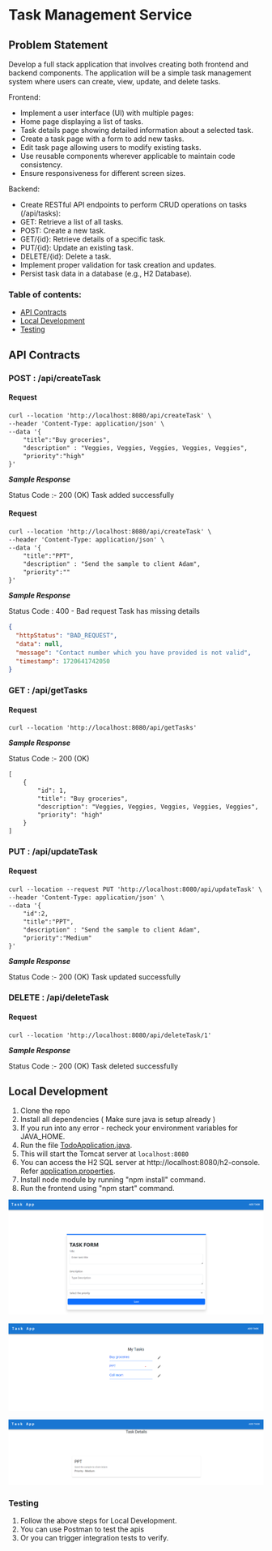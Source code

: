 # Task Management Service

## Problem Statement

Develop a full stack application that involves creating both frontend and backend
components. The application will be a simple task management system where users can create, view,
update, and delete tasks.

Frontend:
- Implement a user interface (UI) with multiple pages:
- Home page displaying a list of tasks.
- Task details page showing detailed information about a selected task.
- Create a task page with a form to add new tasks.
- Edit task page allowing users to modify existing tasks.
- Use reusable components wherever applicable to maintain code consistency.
- Ensure responsiveness for different screen sizes. 

Backend:
- Create RESTful API endpoints to perform CRUD operations on tasks (/api/tasks):
- GET: Retrieve a list of all tasks.
- POST: Create a new task.
- GET/{id}: Retrieve details of a specific task.
- PUT/{id}: Update an existing task.
- DELETE/{id}: Delete a task.
- Implement proper validation for task creation and updates.
- Persist task data in a database (e.g., H2 Database).

### Table of contents:

- [API Contracts](#api-contracts)
- [Local Development](#local-development)
- [Testing](#testing)

## API Contracts

### POST : /api/createTask

#### Request
```shell
curl --location 'http://localhost:8080/api/createTask' \
--header 'Content-Type: application/json' \
--data '{
    "title":"Buy groceries",
    "description" : "Veggies, Veggies, Veggies, Veggies, Veggies",
    "priority":"high"
}'
```

_**Sample Response**_

Status Code :- 200 (OK)
Task added successfully

#### Request
```shell
curl --location 'http://localhost:8080/api/createTask' \
--header 'Content-Type: application/json' \
--data '{
    "title":"PPT",
    "description" : "Send the sample to client Adam",
    "priority":""
}'
```

_**Sample Response**_

Status Code : 400 - Bad request
Task has missing details

```json
{
  "httpStatus": "BAD_REQUEST",
  "data": null,
  "message": "Contact number which you have provided is not valid",
  "timestamp": 1720641742050
}
```

### GET : /api/getTasks

#### Request
```shell
curl --location 'http://localhost:8080/api/getTasks'
```

_**Sample Response**_

Status Code :- 200 (OK)
```list
[
    {
        "id": 1,
        "title": "Buy groceries",
        "description": "Veggies, Veggies, Veggies, Veggies, Veggies",
        "priority": "high"
    }
]
```

### PUT : /api/updateTask

#### Request
```shell
curl --location --request PUT 'http://localhost:8080/api/updateTask' \
--header 'Content-Type: application/json' \
--data '{
    "id":2,
    "title":"PPT",
    "description" : "Send the sample to client Adam",
    "priority":"Medium"
}'
```

_**Sample Response**_

Status Code :- 200 (OK)
Task updated successfully


### DELETE : /api/deleteTask

#### Request
```shell
curl --location 'http://localhost:8080/api/deleteTask/1'
```

_**Sample Response**_

Status Code :- 200 (OK)
Task deleted successfully


## Local Development

1. Clone the repo
2. Install all dependencies ( Make sure java is setup already )
3. If you run into any error - recheck your environment variables for JAVA_HOME.
4. Run the file [TodoApplication.java](src/main/java/com/example/todo/TodoApplication.java).
5. This will start the Tomcat server at `localhost:8080`
6. You can access the H2 SQL server at http://localhost:8080/h2-console. Refer [application.properties](src/main/resources/application.properties).
7. Install node module by running "npm install" command.
8. Run the frontend using "npm start" command.

![Task Form](assets/AddTask.png)


![Home Page](assets/Home.png)


![Task Details](assets/TaskDetails.png)


### Testing
1. Follow the above steps for Local Development.
2. You can use Postman to test the apis
3. Or you can trigger integration tests to verify.